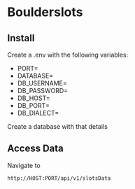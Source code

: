 # Boulderslots

## Install
Create a .env with the following variables:
- PORT=
- DATABASE=
- DB_USERNAME=
- DB_PASSWORD=
- DB_HOST=
- DB_PORT=
- DB_DIALECT=

Create a database with that details

## Access Data
Navigate to
```
http://HOST:PORT/api/v1/slotsData
```

